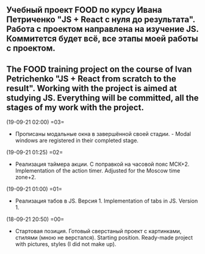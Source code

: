 Учебный проект FOOD по курсу Ивана Петриченко "JS + React с нуля до результата".
Работа с проектом направлена на изучение JS. Коммитется будет всё, все этапы моей работы с проектом.
-----
The FOOD training project on the course of Ivan Petrichenko "JS + React from scratch to the result".
Working with the project is aimed at studying JS. Everything will be committed, all the stages of my work with the project.
-----


(19-09-21 02:00) =03=
- Прописаны модальные окна в завершённой своей стадии. - Modal windows are registered in their completed stage.

(19-09-21 01:25) =02=
- Реализация таймера акции. С поправкой на часовой пояс МСК+2. Implementation of the action timer. Adjusted for the Moscow time zone+2.


(19-09-21 01:00) =01=
- Реализация табов в JS. Версия 1. Implementation of tabs in JS. Version 1.


(18-09-21 20:50) =00=
- Стартовая позиция. Готовый сверстаный проект с картинками, стилями (мною не верстался). Starting position. Ready-made project with pictures, styles (I did not make up).
